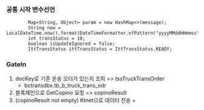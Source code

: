 
### 공통 시작 변수선언

```
        Map<String, Object> param = new HashMap<>(message);
        String now = LocalDateTime.now().format(DateTimeFormatter.ofPattern("yyyyMMddHHmmss"));
        int transStatus = 10;
        boolean isUpdateIgnored = false;
        IttTransStatus ittTransStatus = IttTransStatus.READY;
```

### GateIn
1. docKey로 기존 운송 오더가 있는지 조회 => tssTruckTransOrder
	- bctransdbx.tb_b_truck_trans_odr
2. 블록체인으로 GetCopino 요청 => copinoResult
3. (copinoResult not empty) Ktnet으로 데이터 전송 + 